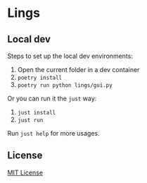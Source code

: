 # Lings

## Local dev

Steps to set up the local dev environments:

1. Open the current folder in a dev container
2. `poetry install`
3. `poetry run python lings/gui.py`

Or you can run it the `just` way:

1. `just install`
2. `just run`

Run `just help` for more usages. 

## License

[MIT License](./LICENSE)
